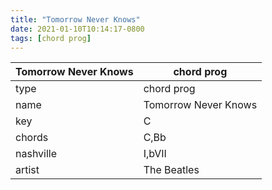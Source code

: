 ```yaml
---
title: "Tomorrow Never Knows"
date: 2021-01-10T10:14:17-0800
tags: [chord prog]
---
```


|Tomorrow Never Knows|chord prog|
|---|---|
|type|chord prog|
|name|Tomorrow Never Knows|
|key|C|
|chords|C,Bb|
|nashville|I,bVII|
|artist|The Beatles|
